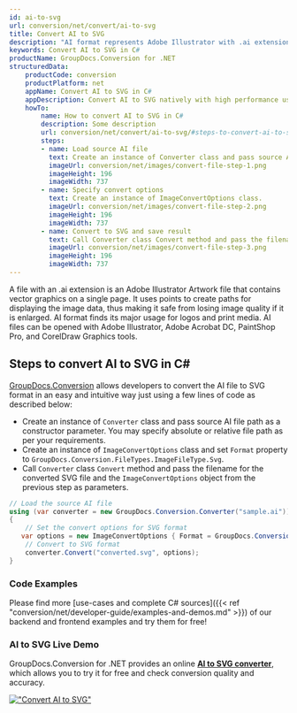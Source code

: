 ```yaml
---
id: ai-to-svg
url: conversion/net/convert/ai-to-svg
title: Convert AI to SVG
description: "AI format represents Adobe Illustrator with .ai extension. Learn how to convert AI to SVG file programmatically in C# language using GroupDocs.Conversion for .NET library."
keywords: Convert AI to SVG in C#
productName: GroupDocs.Conversion for .NET
structuredData:
    productCode: conversion
    productPlatform: net
    appName: Convert AI to SVG in C#
    appDescription: Convert AI to SVG natively with high performance using C# language and server side GroupDocs.Conversion for .NET APIs, without the use of any software like Microsoft or Open Office.
    howTo:
        name: How to convert AI to SVG in C# 
        description: Some description
        url: conversion/net/convert/ai-to-svg/#steps-to-convert-ai-to-svg-in-c
        steps:
        - name: Load source AI file 
          text: Create an instance of Converter class and pass source AI file path as a constructor parameter. You may specify absolute or relative file path as per your requirements. 
          imageUrl: conversion/net/images/convert-file-step-1.png
          imageHeight: 196
          imageWidth: 737
        - name: Specify convert options 
          text: Create an instance of ImageConvertOptions class.
          imageUrl: conversion/net/images/convert-file-step-2.png
          imageHeight: 196
          imageWidth: 737
        - name: Convert to SVG and save result 
          text: Call Converter class Convert method and pass the filename for the converted HTML file and the ImageConvertOptions object from the previous step as parameters.
          imageUrl: conversion/net/images/convert-file-step-3.png
          imageHeight: 196
          imageWidth: 737
---
```


A file with an .ai extension is an Adobe Illustrator Artwork file that contains vector graphics on a single page. It uses points to create paths for displaying the image data, thus making it safe from losing image quality if it is enlarged. AI format finds its major usage for logos and print media. AI files can be opened with Adobe Illustrator, Adobe Acrobat DC, PaintShop Pro, and CorelDraw Graphics tools.

## Steps to convert AI to SVG in C#

[GroupDocs.Conversion](https://products.groupdocs.com/conversion/net) allows developers to convert the AI file to SVG format in an easy and intuitive way just using a few lines of code as described below:

* Create an instance of `Converter` class and pass source AI file path as a constructor parameter. You may specify absolute or relative file path as per your requirements. 
* Create an instance of `ImageConvertOptions` class and set `Format` property to `GroupDocs.Conversion.FileTypes.ImageFileType.Svg`.
* Call `Converter` class `Convert` method and pass the filename for the converted SVG file and the `ImageConvertOptions` object from the previous step as parameters.

```csharp
// Load the source AI file
using (var converter = new GroupDocs.Conversion.Converter("sample.ai"))
{
    // Set the convert options for SVG format
   var options = new ImageConvertOptions { Format = GroupDocs.Conversion.FileTypes.ImageFileType.Svg };
    // Convert to SVG format
    converter.Convert("converted.svg", options);
}
```

### Code Examples

Please find more [use-cases and complete C# sources]({{< ref "conversion/net/developer-guide/examples-and-demos.md" >}}) of our backend and frontend examples and try them for free!

### AI to SVG Live Demo

GroupDocs.Conversion for .NET provides an online [**AI to SVG converter**](https://products.groupdocs.app/conversion/ai-to-svg), which allows you to try it for free and check conversion quality and accuracy.

[!["Convert AI to SVG"](conversion/net/images/convert-to-svg/convert-ai-to-svg.png)](https://products.groupdocs.app/conversion/ai-to-svg)